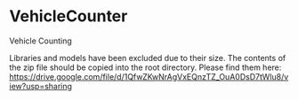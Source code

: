 # VehicleCounter
Vehicle Counting

Libraries and models have been excluded due to their size. The contents of the zip file should be copied into the root directory.
Please find them here: https://drive.google.com/file/d/1QfwZKwNrAgVxEQnzTZ_OuA0DsD7tWlu8/view?usp=sharing
